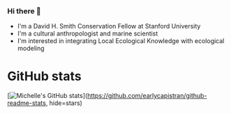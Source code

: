 ### Hi there 👋

- I'm a David H. Smith Conservation Fellow at Stanford University
- I'm a cultural anthropologist and marine scientist
- I'm interested in integrating Local Ecological Knowledge with ecological modeling

# GitHub stats
[![Michelle's GitHub stats](https://github-readme-stats.vercel.app/api?username=earlycapistran)](https://github.com/earlycapistran/github-readme-stats, hide=stars)


<!--
**earlycapistran/earlycapistran** is a ✨ _special_ ✨ repository because its `README.md` (this file) appears on your GitHub profile.

Here are some ideas to get you started:

- 🔭 I’m currently working on ...
- 🌱 I’m currently learning ...
- 👯 I’m looking to collaborate on ...
- 🤔 I’m looking for help with ...
- 💬 Ask me about ...
- 📫 How to reach me: ...
- 😄 Pronouns: ...
- ⚡ Fun fact: ...
-->
